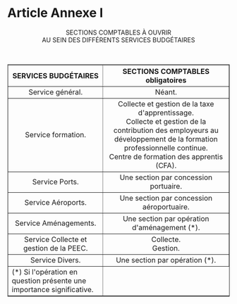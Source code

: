 # Article Annexe I

<p align='center'> 					SECTIONS COMPTABLES À OUVRIR<br/> 					AU SEIN DES DIFFÉRENTS SERVICES BUDGÉTAIRES</p><p><br/></p><div align='center'><center><table border='1'><tbody><tr><th> 										SERVICES BUDGÉTAIRES<br/></th><th> 										SECTIONS COMPTABLES<br/> 										obligatoires<br/></th></tr><tr><td align='center'> 										Service général.<br/></td><td align='center'> 										Néant.<br/></td></tr><tr><td align='center'> 										Service formation.<br/></td><td align='center'> 										Collecte et gestion de la taxe d'apprentissage.<br/> 										Collecte et gestion de la contribution des employeurs au développement de la formation professionnelle continue.<br/> 										Centre de formation des apprentis (CFA).<br/></td></tr><tr><td align='center'> 										Service Ports.<br/></td><td align='center'> 										Une section par concession portuaire.<br/></td></tr><tr><td align='center'> 										Service Aéroports.<br/></td><td align='center'> 										Une section par concession aéroportuaire.<br/></td></tr><tr><td align='center'> 										Service Aménagements.<br/></td><td align='center'> 										Une section par opération d'aménagement (*).<br/></td></tr><tr><td align='center'> 										Service Collecte et gestion de la PEEC.<br/></td><td align='center'> 										Collecte.<br/> 										Gestion.<br/></td></tr><tr><td align='center'> 										Service Divers.<br/></td><td align='center'> 										Une section par opération (*). <br/></td></tr><tr><td> 										 (*) Si l'opération en question présente une importance significative.<br/></td></tr></tbody></table></center></div><br/>